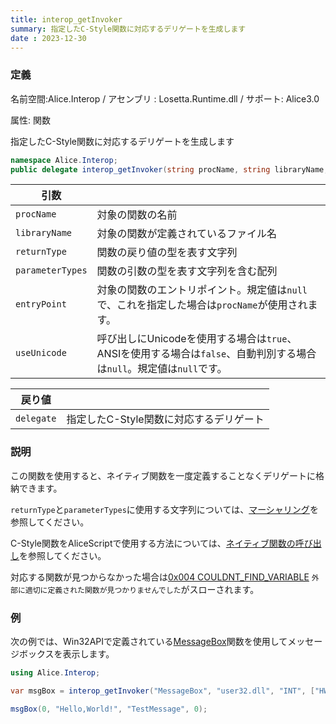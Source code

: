 ```yaml
---
title: interop_getInvoker
summary: 指定したC-Style関数に対応するデリゲートを生成します
date : 2023-12-30
---
```


### 定義
名前空間:Alice.Interop / アセンブリ : Losetta.Runtime.dll / サポート: Alice3.0

属性: 関数

指定したC-Style関数に対応するデリゲートを生成します

```cs title="AliceScript"
namespace Alice.Interop;
public delegate interop_getInvoker(string procName, string libraryName, string returnType, array parameterTypes, string entryPoint = null, bool? useUnicode = null);
```

|引数| |
|-|-|
|`procName`|対象の関数の名前|
|`libraryName`|対象の関数が定義されているファイル名|
|`returnType`|関数の戻り値の型を表す文字列|
|`parameterTypes`|関数の引数の型を表す文字列を含む配列|
|`entryPoint`|対象の関数のエントリポイント。規定値は`null`で、これを指定した場合は`procName`が使用されます。|
|`useUnicode`|呼び出しにUnicodeを使用する場合は`true`、ANSIを使用する場合は`false`、自動判別する場合は`null`。規定値は`null`です。|

|戻り値| |
|---|---|
|`delegate`|指定したC-Style関数に対応するデリゲート|

### 説明
この関数を使用すると、ネイティブ関数を一度定義することなくデリゲートに格納できます。

`returnType`と`parameterTypes`に使用する文字列については、[マーシャリング](../../../interop/marshaling.md)を参照してください。

C-Style関数をAliceScriptで使用する方法については、[ネイティブ関数の呼び出し](../../../interop/call-native-functions.md)を参照してください。

対応する関数が見つからなかった場合は[0x004 COULDNT_FIND_VARIABLE](../../../exceptions/0x004.md) `外部に適切に定義された関数が見つかりませんでした`がスローされます。

### 例
次の例では、Win32APIで定義されている[MessageBox](https://learn.microsoft.com/en-us/windows/win32/api/winuser/nf-winuser-messagebox)関数を使用してメッセージボックスを表示します。

```cs title="AliceScript"
using Alice.Interop;

var msgBox = interop_getInvoker("MessageBox", "user32.dll", "INT", ["HWND", "LPCTSTR", "LPCTSTR", "UINT"], "MessageBoxW", true);

msgBox(0, "Hello,World!", "TestMessage", 0);
```